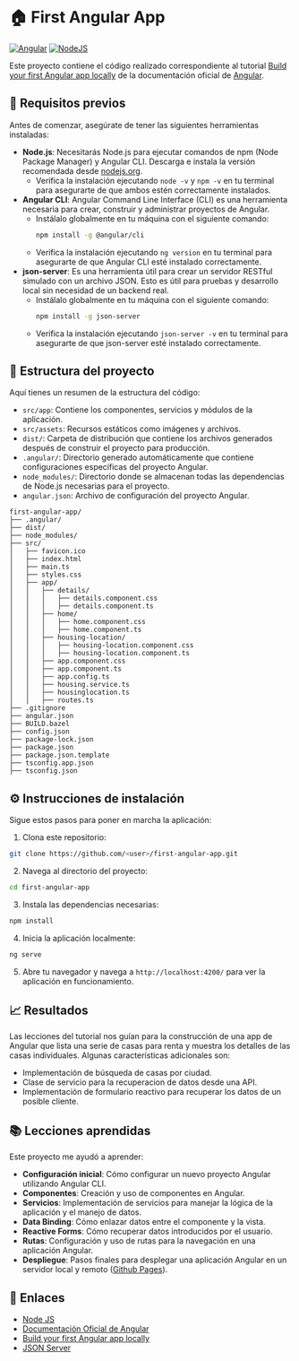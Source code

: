 # :house: First Angular App

[![Angular](https://img.shields.io/badge/Angular-v19.0.0-%2300ddac.svg?style=for-the-badge&logo=angular&logoColor=white&labelColor=DD0031)](https://angular.dev/)
[![NodeJS](https://img.shields.io/badge/Node.js-v20.10.0-%23975fa4?style=for-the-badge&logo=Node.js&logoColor=white&labelColor=6DA55F)](https://nodejs.org/en/)

Este proyecto contiene el código realizado correspondiente al tutorial [Build your first Angular app locally](https://angular.dev/tutorials/first-app) de la documentación oficial de [Angular](https://angular.dev/).

## :memo: Requisitos previos
Antes de comenzar, asegúrate de tener las siguientes herramientas instaladas: 

- **Node.js**: Necesitarás Node.js para ejecutar comandos de npm (Node Package Manager) y Angular CLI. Descarga e instala la versión recomendada desde [nodejs.org](https://nodejs.org/).
  - Verifica la instalación ejecutando `node -v` y `npm -v` en tu terminal para asegurarte de que ambos estén correctamente instalados.
- **Angular CLI**: Angular Command Line Interface (CLI) es una herramienta necesaria para crear, construir y administrar proyectos de Angular.
  - Instálalo globalmente en tu máquina con el siguiente comando:
    ```bash
    npm install -g @angular/cli
    ```
  - Verifica la instalación ejecutando `ng version` en tu terminal para asegurarte de que Angular CLI esté instalado correctamente.
- **json-server**: Es una herramienta útil para crear un servidor RESTful simulado con un archivo JSON. Esto es útil para pruebas y desarrollo local sin necesidad de un backend real.
  - Instálalo globalmente en tu máquina con el siguiente comando:
    ```bash
    npm install -g json-server
    ```
  - Verifica la instalación ejecutando `json-server -v` en tu terminal para asegurarte de que json-server esté instalado correctamente.

## :file_folder: Estructura del proyecto 
Aquí tienes un resumen de la estructura del código: 
- `src/app`: Contiene los componentes, servicios y módulos de la aplicación.
- `src/assets`: Recursos estáticos como imágenes y archivos.
- `dist/`: Carpeta de distribución que contiene los archivos generados después de construir el proyecto para producción.
- `.angular/`: Directorio generado automáticamente que contiene configuraciones específicas del proyecto Angular.
- `node_modules/`: Directorio donde se almacenan todas las dependencias de Node.js necesarias para el proyecto.
- `angular.json`: Archivo de configuración del proyecto Angular.

```plaintext
first-angular-app/
├── .angular/
├── dist/
├── node_modules/
├── src/
│   ├── favicon.ico
│   ├── index.html
│   ├── main.ts
│   ├── styles.css
│   ├── app/
│   │   ├── details/
│   │   │   ├── details.component.css
│   │   │   ├── details.component.ts
│   │   ├── home/
│   │   │   ├── home.component.css
│   │   │   ├── home.component.ts
│   │   ├── housing-location/
│   │   │   ├── housing-location.component.css
│   │   │   ├── housing-location.component.ts
│   │   ├── app.component.css
│   │   ├── app.component.ts
│   │   ├── app.config.ts
│   │   ├── housing.service.ts
│   │   ├── housinglocation.ts
│   │   ├── routes.ts
├── .gitignore
├── angular.json
├── BUILD.bazel
├── config.json
├── package-lock.json
├── package.json
├── package.json.template
├── tsconfig.app.json
├── tsconfig.json
```

## :gear: Instrucciones de instalación 
Sigue estos pasos para poner en marcha la aplicación: 
1. Clona este repositorio:
```bash
git clone https://github.com/<user>/first-angular-app.git
```
2. Navega al directorio del proyecto:
```bash
cd first-angular-app
```
3. Instala las dependencias necesarias:
```bash
npm install
```
4. Inicia la aplicación localmente:
```bash
ng serve
```
5. Abre tu navegador y navega a `http://localhost:4200/` para ver la aplicación en funcionamiento.

## :chart_with_upwards_trend: Resultados
Las lecciones del tutorial nos guían para la construcción de una app de Angular que lista una serie de casas para renta y muestra los detalles de las casas individuales. Algunas características adicionales son: 
- Implementación de búsqueda de casas por ciudad.
- Clase de servicio para la recuperacion de datos desde una API.
- Implementación de formulario reactivo para recuperar los datos de un posible cliente.

## :books: Lecciones aprendidas 
Este proyecto me ayudó a aprender: 
- **Configuración inicial**: Cómo configurar un nuevo proyecto Angular utilizando Angular CLI.
- **Componentes**: Creación y uso de componentes en Angular.
- **Servicios**: Implementación de servicios para manejar la lógica de la aplicación y el manejo de datos.
- **Data Binding**: Cómo enlazar datos entre el componente y la vista.
- **Reactive Forms**: Cómo recuperar datos introducidos por el usuario.
- **Rutas**: Configuración y uso de rutas para la navegación en una aplicación Angular.
- **Despliegue**: Pasos finales para desplegar una aplicación Angular en un servidor local y remoto ([Github Pages](https://pages.github.com/)).

## :link: Enlaces
- [Node JS](https://nodejs.org/en/)
- [Documentación Oficial de Angular](https://angular.dev/)
- [Build your first Angular app locally](https://angular.dev/tutorials/first-app)
- [JSON Server](https://github.com/typicode/json-server/tree/v0)

